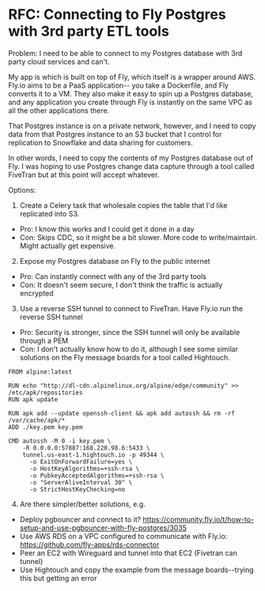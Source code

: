 # RFC: Connecting to Fly Postgres with 3rd party ETL tools

Problem: I need to be able to connect to my Postgres database with 3rd party cloud services and can't.

My app is which is built on top of Fly, which itself is a wrapper around AWS. Fly.io aims to be a PaaS application--
you take a Dockerfile, and Fly converts it to a VM. They also make it easy to spin up a Postgres
database, and any application you create through Fly is instantly on the same VPC as all the other applications there.

That Postgres instance is on a private network, however, and I need to copy data from that Postgres instance to an S3 bucket that I control
for replication to Snowflake and data sharing for customers.

In other words, I need to copy the contents of my Postgres database out of Fly. I was hoping to use
Postgres change data capture through a tool called FiveTran but at this point will accept whatever.

Options:

1) Create a Celery task that wholesale copies the table that I'd like replicated into S3.
  - Pro: I know this works and I could get it done in a day
  - Con: Skips CDC, so it might be a bit slower. More code to write/maintain. Might actually get expensive.
2) Expose my Postgres database on Fly to the public internet
  - Pro: Can instantly connect with any of the 3rd party tools
  - Con: It doesn't seem secure, I don't think the traffic is actually encrypted
3) Use a reverse SSH tunnel to connect to FiveTran. Have Fly.io run the reverse SSH tunnel
  - Pro: Security is stronger, since the SSH tunnel will only be available through a PEM
  - Con: I don't actually know how to do it, although I see some similar solutions on the Fly message boards for a tool called Hightouch.

```
FROM alpine:latest

RUN echo "http://dl-cdn.alpinelinux.org/alpine/edge/community" >> /etc/apk/repositories
RUN apk update

RUN apk add --update openssh-client && apk add autossh && rm -rf /var/cache/apk/*
ADD ./key.pem key.pem

CMD autossh -M 0 -i key.pem \
    -R 0.0.0.0:57887:168.220.98.6:5433 \
    tunnel.us-east-1.hightouch.io -p 49344 \
      -o ExitOnForwardFailure=yes \
      -o HostKeyAlgorithms=+ssh-rsa \
      -o PubkeyAcceptedAlgorithms=+ssh-rsa \
      -o "ServerAliveInterval 30" \
      -o StrictHostKeyChecking=no
```

4) Are there simpler/better solutions, e.g.
  - Deploy pgbouncer and connect to it? https://community.fly.io/t/how-to-setup-and-use-pgbouncer-with-fly-postgres/3035
  - Use AWS RDS on a VPC configured to communicate with Fly.io: https://github.com/fly-apps/rds-connector
  - Peer an EC2 with Wireguard and tunnel into that EC2 (Fivetran can tunnel)
  - Use Hightouch and copy the example from the message boards--trying this but getting an error
